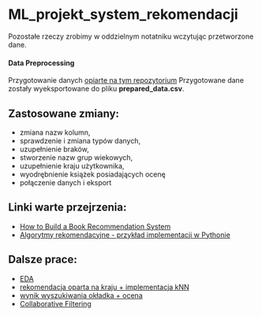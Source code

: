 # ML_projekt_system_rekomendacji
 
 
 Pozostałe rzeczy zrobimy w oddzielnym notatniku wczytując przetworzone dane.
 
 
#### Data Preprocessing 
Przygotowanie danych [opiarte na tym repozytorium](https://github.com/RadhikaRM/Bookrecommendersystem/blob/main/Final_Book_Recommender_System.ipynb)
Przygotowane dane zostały wyeksportowane do pliku **prepared_data.csv**.

## Zastosowane zmiany:
- zmiana nazw kolumn,
- sprawdzenie i zmiana typów danych,
- uzupełnienie braków,
- stworzenie nazw grup wiekowych,
- uzupełnienie kraju użytkownika,
- wyodrębnienie książek posiadających ocenę
- połączenie danych i eksport


## Linki warte przejrzenia:
* [How to Build a Book Recommendation System](https://www.analyticsvidhya.com/blog/2021/06/build-book-recommendation-system-unsupervised-learning-project/)
* [Algorytmy rekomendacyjne - przykład implementacji w Pythonie](https://blog.consdata.tech/2018/08/07/algorytmy-rekomendacyjne-przyklad-implementacji-w-pythonie.html)

## Dalsze prace:
- [EDA](https://www.kaggle.com/code/eyadgk/books-eda-vis-recommendation-systems)
- [rekomendacja oparta na kraju + implementacja kNN](https://github.com/RadhikaRM/Bookrecommendersystem/blob/main/Final_Book_Recommender_System.ipynb)
- [wynik wyszukiwania okładka + ocena](https://www.kaggle.com/code/hilalmleykeyuksel/book-recommender)
- [Collaborative Filtering](https://www.kaggle.com/code/fahadmehfoooz/book-recommendation-system)
